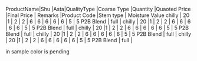 ProductName|Shu |Asta|QualityType |Coarse Type |Quantity |Quaoted Price |Final Price | Remarks |Product Code |Stem type | Moisture Value
 chilly    | 20 |1   | 2          | 2          | 6       | 6            | 6          | 6       | 6           | 5        |  5
 P2B Blend |  full                                                                                                                      |
 chilly    | 20 |1   | 2          | 2          | 6       | 6            | 6          | 6       | 6           | 5        |  5
 P2B Blend |  full                                                                                                                      |
 chilly    | 20 |1   | 2          | 2          | 6       | 6            | 6          | 6       | 6           | 5        |  5
 P2B Blend |  full                                                                                                                      |
 chilly    | 20 |1   | 2          | 2          | 6       | 6            | 6          | 6       | 6           | 5        |  5
 P2B Blend |  full                                                                                                                      |
 chilly    | 20 |1   | 2          | 2          | 6       | 6            | 6          | 6       | 6           | 5        |  5
 P2B Blend |  full                                                                                                                      |


in sample color is pending